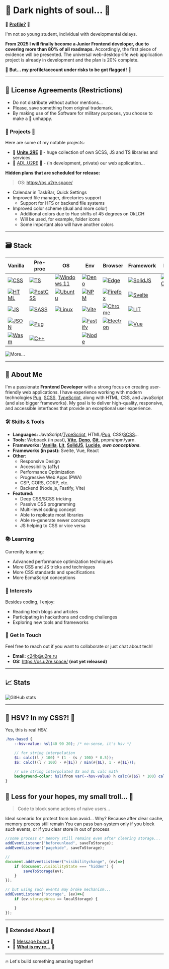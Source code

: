 # 🖤 Dark nights of soul... 🖤

💼 **[Profile?](https://github.com/u2re-dev)** 💼

I'm not so young student, individual with developmental delays.

**From 2025 I will finally become a Junior Frontend developer, due to covering more than 80% of all roadmaps.** Accordingly, the first piece of evidence will be presented. The universal web-desktop-life web application project is already in development and the plan is 20% complete.

🚩 **But... my profile/account under risks to be got flagged!** 🚩

---

## 📑 License Agreements (Restrictions)

- Do not distribute without author mentions...
- Please, save something from original trademark.
- By making use of the Software for military purposes, you choose to make a 🐰 unhappy.

### 🎯 Projects 🎯

Here are some of my notable projects:

- 🎸 **[Unite.2RE](https://github.com/orgs/unite-2-re/repositories)** 🎸 - huge collection of own SCSS, JS and TS libraries and services.
- 🌃 [ADL.U2RE](https://github.com/unite-2-re/ADL.U2RE) 🌃 - (in development, private) our web application...

**Hidden plans that are scheduled for release:**

> OS: <https://os.u2re.space/>

- Calendar in TaskBar, Quick Settings
- Improved file manager, directories support
  - Support for HFS or backend file systems
- Improved color scheme (dual and more color)
  - Additional colors due to Hue shifts of 45 degrees on OkLCH
  - Will be used, for example, folder icons
  - Some important also will have another colors

---

## 🗃️ Stack

| Vanilla | Pre-proc | OS | Env | Browser | Framework | IDE |
| --- | --- | --- | --- | --- | --- | --- |
| [![CSS](https://img.shields.io/badge/CSS3-1572B6?style=for-the-badge&logo=css3&logoColor=white)](https://www.w3.org/Style/CSS/) | [![TS](https://img.shields.io/badge/TypeScript-007ACC?style=for-the-badge&logo=typescript&logoColor=white)](https://www.typescriptlang.org/) | [![Windows 11](https://img.shields.io/badge/Windows_11-0078d4?style=for-the-badge&logo=windows-11&logoColor=white)](https://www.microsoft.com/windows/) | [![Deno](https://img.shields.io/badge/Deno-464647?style=for-the-badge&logo=deno&logoColor=white)](https://deno.com/) | [![Edge](https://img.shields.io/badge/Microsoft_Edge-0078D7?style=for-the-badge&logo=Microsoft-edge&logoColor=white)](https://www.microsoft.com/edge) | [![SolidJS](https://img.shields.io/badge/Solid%20JS-2C4F7C?style=for-the-badge&logo=solid&logoColor=white)](https://www.solidjs.com/) | [![VS Code](https://img.shields.io/badge/VSCode-0078D4?style=for-the-badge&logo=visual%20studio%20code&logoColor=white)](https://code.visualstudio.com/) |
| [![HTML](https://img.shields.io/badge/HTML5-E34F26?style=for-the-badge&logo=html5&logoColor=white)](https://www.w3.org/html/) | [![PostCSS](https://img.shields.io/badge/postcss-DD3A0A?style=for-the-badge&logo=postcss&logoColor=white)](https://postcss.org/) | [![Ubuntu](https://img.shields.io/badge/Ubuntu-E95420?style=for-the-badge&logo=ubuntu&logoColor=white)](https://ubuntu.com/) | [![NPM](https://img.shields.io/badge/npm-CB3837?style=for-the-badge&logo=npm&logoColor=white)](https://www.npmjs.com/) | [![Firefox](https://img.shields.io/badge/Firefox_Browser-FF7139?style=for-the-badge&logo=Firefox-Browser&logoColor=white)](https://www.mozilla.org/firefox/) | [![Svelte](https://img.shields.io/badge/svelte-%23f1413d.svg?style=for-the-badge&logo=svelte&logoColor=white)](https://svelte.dev/) |
| [![JS](https://img.shields.io/badge/JavaScript-323330?style=for-the-badge&logo=javascript&logoColor=F7DF1E)](https://developer.mozilla.org/en-US/docs/Web/JavaScript) | [![SASS](https://img.shields.io/badge/Sass-CC6699?style=for-the-badge&logo=sass&logoColor=white)](https://sass-lang.com/) | [![Linux](https://img.shields.io/badge/Linux-FCC624?style=for-the-badge&logo=linux&logoColor=black)](https://www.kernel.org/) | [![Vite](https://img.shields.io/badge/Vite-B73BFE?style=for-the-badge&logo=vite&logoColor=FFD62E)](https://vitejs.dev/) | [![Chrome](https://img.shields.io/badge/Google_chrome-4285F4?style=for-the-badge&logo=Google-chrome&logoColor=white)](https://www.google.com/chrome/) | [![LIT](https://img.shields.io/badge/lit-324FFF?style=for-the-badge&logo=lit&logoColor=white)](https://lit.dev/) |
| [![JSON](https://img.shields.io/badge/json-5E5C5C?style=for-the-badge&logo=json&logoColor=white)](https://www.json.org/json-en.html) | [![Pug](https://img.shields.io/badge/Pug-E3C29B?style=for-the-badge&logo=pug&logoColor=black)](https://pugjs.org/) | | [![Fastify](https://img.shields.io/badge/fastify-202020?style=for-the-badge&logo=fastify&logoColor=white)](https://fastify.dev/) | [![Electron](https://img.shields.io/badge/Electron-2B2E3A?style=for-the-badge&logo=electron&logoColor=9FEAF9)](https://www.electronjs.org/) | [![Vue](https://img.shields.io/badge/Vue%20js-35495E?style=for-the-badge&logo=vuedotjs&logoColor=4FC08D)](https://vuejs.org/) |
| [![Wasm](https://img.shields.io/badge/WebAssembly-654FF0?style=for-the-badge&logo=WebAssembly&logoColor=white)](https://webassembly.org/) | [![C++](https://img.shields.io/badge/c++-%2300599C.svg?style=for-the-badge&logo=c%2B%2B&logoColor=white)](https://isocpp.org/) | | [![Node](https://img.shields.io/badge/Node%20js-339933?style=for-the-badge&logo=nodedotjs&logoColor=white)](https://nodejs.org/) |  |

![More...](https://img.shields.io/badge/And%20somethings%20over%20more-FF0000?style=for-the-badge&logo=1001tracklists&logoColor=white)

---

## 🚀 About Me

I'm a passionate **Frontend Developer** with a strong focus on creating user-friendly web applications. I have experience working with modern technologies [Pug](https://pugjs.org/), [SCSS](https://sass-lang.com/), [TypeScript](https://www.typescriptlang.org/), along with HTML, CSS, and JavaScript (and also bigger frameworks). My goal is to deliver high-quality, responsive, and accessible interfaces that provide an exceptional user experience.

### 🛠️ Skills & Tools

- **Languages:** JavaScript/[TypeScript](https://www.typescriptlang.org/), HTML/[Pug](https://pugjs.org/), CSS/[SCSS](https://sass-lang.com/)...
- **Tools:** Webpack (in past), **[Vite](https://vite.dev/)**, **[Deno](https://deno.com/)**, **[Git](https://git-scm.com/)**, pnpm/npm/yarn.
- **Frameworks:** **[Vanilla](https://vanilla-js.com/)**, **[Lit](https://lit.dev/)**, **[SolidJS](https://solidjs.com/)**, **[Lucide](https://lucide.dev/)**, ***own conceptions***.
- **Frameworks (in past):** Svelte, Vue, React
- **Other:**
  - Responsive Design
  - Accessibility (a11y)
  - Performance Optimization
  - Progressive Web Apps (PWA)
  - CSP, CORS, CORP, etc.
  - Backend (Node.js, Fastify, Vite)
- **Featured:**
  - Deep CSS/SCSS tricking
  - Passive CSS programming
  - Multi-level coding concept
  - Able to replicate most libraries
  - Able re-generate newer concepts
  - JS helping to CSS or vice versa

### 📚 Learning

Currently learning:

- Advanced performance optimization techniques
- More CSS and JS tricks and techniques
- More CSS standards and specifications
- More EcmaScript conceptions

### 🎨 Interests

Besides coding, I enjoy:

- Reading tech blogs and articles
- Participating in hackathons and coding challenges
- Exploring new tools and frameworks

### 💓 Get In Touch

Feel free to reach out if you want to collaborate or just chat about tech!

- **Email:** <c24b@u2re.ru>
- **OS:** <https://os.u2re.space/> **(not yet released)**

---

## 📈 Stats

![GitHub stats](https://github-readme-stats.vercel.app/api?username=unit-404&show_icons=true&theme=radical)

---

## 🌈 HSV? In my CSS?! 🌈

Yes, this is real HSV.

```scss
.hsv-based {
    --hsv-value: hsl(40 90 20); /* no-sense, it's hsv */

    // for string interpolation
    $L: calc((l / 100) * (1 - (s / 100) * 0.5));
    $S: calc(((l / 100) - #{$L}) / min(#{$L}, 1 - #{$L}));

    // use string interpolated $S and $L calc math
    background-color: hsl(from var(--hsv-value) h calc(#{$S} * 100) calc(#{$L} * 100));
}
```

## 🔰 Less for your hopes, my small troll... 🔰

> Code to block some actions of naive users...

Ideal scenario for protect from ban avoid...
Why? Because after clear cache, memory process still remain
You can pass ban-system only if you block such events, or if you clear store in out of process

```js
//some process or memory still remains even after clearing storage...
addEventListener("beforeunload", saveToStorage);
addEventListener("pagehide", saveToStorage);

//
document.addEventListener("visibilitychange", (ev)=>{
    if (document.visibilityState === "hidden") {
        saveToStorage(ev);
    }
});

// but using such events may broke mechanism...
addEventListener("storage", (ev)=>{
    if (ev.storageArea == localStorage) {

    }
});
```

---

### 📌 Extended About 📌

- 📩 [Message board](https://github.com/unit-404/unit-404/discussions) 📩
- 🚩 **[What is my re...](https://github.com/unit-404/unit-404/blob/main/ABOUT.md)** 🚩

---

🔥 Let's build something amazing together!
